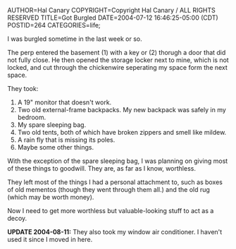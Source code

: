 AUTHOR=Hal Canary
COPYRIGHT=Copyright Hal Canary / ALL RIGHTS RESERVED
TITLE=Got Burgled
DATE=2004-07-12 16:46:25-05:00 (CDT)
POSTID=264
CATEGORIES=life;

I was burgled sometime in the last week or so.

The perp entered the basement (1) with a key or (2) thorugh a door that did not fully close. He then opened the storage locker next to mine, which is not locked, and cut through the chickenwire seperating my space form the next space.

They took:

1.  A 19" monitor that doesn't work.
2.  Two old external-frame backpacks. My new backpack was safely in my bedroom.
3.  My spare sleeping bag.
4.  Two old tents, both of which have broken zippers and smell like mildew.
5.  A rain fly that is missing its poles.
6.  Maybe some other things.

With the exception of the spare sleeping bag, I was planning on giving most of these things to goodwill. They are, as far as I know, worthless.

They left most of the things I had a personal attachment to, such as boxes of old mementos (though they went through them all.) and the old rug (which may be worth money).

Now I need to get more worthless but valuable-looking stuff to act as a decoy.

**UPDATE 2004-08-11:** They also took my window air conditioner. I haven't used it since I moved in here.
